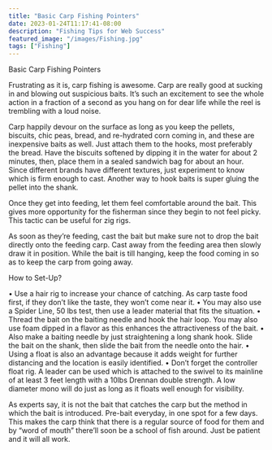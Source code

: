 ```yaml
---
title: "Basic Carp Fishing Pointers"
date: 2023-01-24T11:17:41-08:00
description: "Fishing Tips for Web Success"
featured_image: "/images/Fishing.jpg"
tags: ["Fishing"]
---
```


Basic Carp Fishing Pointers

Frustrating as it is, carp fishing is awesome. Carp are really good at sucking in and blowing out suspicious baits.  It’s such an excitement to see the whole action in a fraction of a second as you hang on for dear life while the reel is trembling with a loud noise.

Carp happily devour on the surface as long as you keep the pellets, biscuits, chic peas, bread, and re-hydrated corn coming in, and these are inexpensive baits as well.  Just attach them to the hooks, most preferably the bread.  Have the biscuits softened by dipping it in the water for about 2 minutes, then, place them in a sealed sandwich bag for about an hour.  Since different brands have different textures, just experiment to know which is firm enough to cast.  Another way to hook baits is super gluing the pellet into the shank.

Once they get into feeding, let them feel comfortable around the bait.  This gives more opportunity for the fisherman since they begin to not feel picky.  This tactic can be useful for zig rigs.

As soon as they’re feeding, cast the bait but make sure not to drop the bait directly onto the feeding carp.  Cast away from the feeding area then slowly draw it in position.  While the bait is till hanging, keep the food coming in so as to keep the carp from going away.  

How to Set-Up?

•	Use a hair rig to increase your chance of catching.  As carp taste food first, if they don’t like the taste, they won’t come near it.
•	You may also use a Spider Line, 50 lbs test, then use a leader material that fits the situation.
•	Thread the bait on the baiting needle and hook the hair loop.  You may also use foam dipped in a flavor as this enhances the attractiveness of the bait.
•	Also make a baiting needle by just straightening a long shank hook.  Slide the bait on the shank, then slide the bait from the needle onto the hair.
•	Using a float is also an advantage because it adds weight for further distancing and the location is easily identified.
•	Don’t forget the controller float rig.  A leader can be used which is attached to the swivel to its mainline of at least 3 feet length with a 10lbs Drennan double strength.  A low diameter mono will do just as long as it floats well enough for visibility.  

As experts say, it is not the bait that catches the carp but the method in which the bait is introduced.  Pre-bait everyday, in one spot for a few days.  This makes the carp think that there is a regular source of food for them and by “word of mouth” there’ll soon be a school of fish around.  Just be patient and it will all work.

